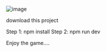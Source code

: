 ![image](https://github.com/user-attachments/assets/5425c84b-a14a-49f8-9c61-e60134f472e3)

download this project 

Step 1: npm install 
Step 2: npm run dev 

Enjoy the game....
